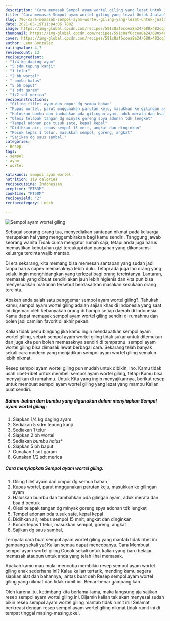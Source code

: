 ```yaml
---
description: "Cara memasak Sempol ayam wortel giling yang lezat Untuk Jualan"
title: "Cara memasak Sempol ayam wortel giling yang lezat Untuk Jualan"
slug: 796-cara-memasak-sempol-ayam-wortel-giling-yang-lezat-untuk-jualan
date: 2021-05-19T11:04:06.780Z
image: https://img-global.cpcdn.com/recipes/591c8af6ccea8a24/680x482cq70/sempol-ayam-wortel-giling-foto-resep-utama.jpg
thumbnail: https://img-global.cpcdn.com/recipes/591c8af6ccea8a24/680x482cq70/sempol-ayam-wortel-giling-foto-resep-utama.jpg
cover: https://img-global.cpcdn.com/recipes/591c8af6ccea8a24/680x482cq70/sempol-ayam-wortel-giling-foto-resep-utama.jpg
author: Lena Gonzalez
ratingvalue: 4.7
reviewcount: 13
recipeingredient:
- "1/4 kg daging ayam"
- "5 sdm tepung kanji"
- "1 telur"
- "2 bh wortel"
- " bumbu halus"
- "5 bh baput"
- "1 sdt garam"
- "1/2 sdt merica"
recipeinstructions:
- "Giling fillet ayam dan cmpur dg semua bahan"
- "Kupas wortel, parut mnggunakan parutan keju, masukkan ke gilingan ayam"
- "Haluskan bumbu dan tambahkan pda gilingan ayam, aduk merata dan bsa d bentuk"
- "Olesi telapak tangan dg minyak goreng spya adonan tdk lengket"
- "Tempel adonan pda tusuk sate, kepal kepal"
- "Didihkan air, rebus sempol 15 mnit, angkat dan dinginkan"
- "Kocok lepas 1 telur, masukkan sempol, goreng, angkat"
- "Sajikan dg saus sambal,"
categories:
- Resep
tags:
- sempol
- ayam
- wortel

katakunci: sempol ayam wortel 
nutrition: 119 calories
recipecuisine: Indonesian
preptime: "PT33M"
cooktime: "PT50M"
recipeyield: "2"
recipecategory: Lunch

---
```



![Sempol ayam wortel giling](https://img-global.cpcdn.com/recipes/591c8af6ccea8a24/680x482cq70/sempol-ayam-wortel-giling-foto-resep-utama.jpg)

Sebagai seorang orang tua, menyediakan santapan nikmat pada keluarga merupakan hal yang menggembirakan bagi kamu sendiri. Tanggung jawab seorang  wanita Tidak cuma mengatur rumah saja, tetapi anda juga harus memastikan kebutuhan gizi tercukupi dan panganan yang dikonsumsi keluarga tercinta wajib mantab.

Di era  sekarang, kita memang bisa memesan santapan yang sudah jadi tanpa harus capek memasaknya lebih dulu. Tetapi ada juga lho orang yang selalu ingin menghidangkan yang terlezat bagi orang tercintanya. Lantaran, memasak yang dibuat sendiri akan jauh lebih higienis dan kita pun bisa menyesuaikan makanan tersebut berdasarkan masakan kesukaan orang tercinta. 



Apakah anda salah satu penggemar sempol ayam wortel giling?. Tahukah kamu, sempol ayam wortel giling adalah sajian khas di Indonesia yang saat ini digemari oleh kebanyakan orang di hampir setiap daerah di Indonesia. Kamu dapat memasak sempol ayam wortel giling sendiri di rumahmu dan boleh jadi camilan favorit di akhir pekan.

Kalian tidak perlu bingung jika kamu ingin mendapatkan sempol ayam wortel giling, sebab sempol ayam wortel giling tidak sukar untuk ditemukan dan juga kita pun boleh memasaknya sendiri di tempatmu. sempol ayam wortel giling bisa dimasak lewat berbagai cara. Sekarang telah banyak sekali cara modern yang menjadikan sempol ayam wortel giling semakin lebih nikmat.

Resep sempol ayam wortel giling pun mudah untuk dibikin, lho. Kamu tidak usah ribet-ribet untuk membeli sempol ayam wortel giling, tetapi Kamu bisa menyajikan di rumahmu. Untuk Kita yang ingin menyajikannya, berikut resep untuk membuat sempol ayam wortel giling yang lezat yang mampu Kalian buat sendiri.

<!--inarticleads1-->

##### Bahan-bahan dan bumbu yang digunakan dalam menyiapkan Sempol ayam wortel giling:

1. Siapkan 1/4 kg daging ayam
1. Sediakan 5 sdm tepung kanji
1. Sediakan 1 telur
1. Siapkan 2 bh wortel
1. Sediakan  *bumbu halus**
1. Siapkan 5 bh baput
1. Gunakan 1 sdt garam
1. Gunakan 1/2 sdt merica




<!--inarticleads2-->

##### Cara menyiapkan Sempol ayam wortel giling:

1. Giling fillet ayam dan cmpur dg semua bahan
1. Kupas wortel, parut mnggunakan parutan keju, masukkan ke gilingan ayam
1. Haluskan bumbu dan tambahkan pda gilingan ayam, aduk merata dan bsa d bentuk
1. Olesi telapak tangan dg minyak goreng spya adonan tdk lengket
1. Tempel adonan pda tusuk sate, kepal kepal
1. Didihkan air, rebus sempol 15 mnit, angkat dan dinginkan
1. Kocok lepas 1 telur, masukkan sempol, goreng, angkat
1. Sajikan dg saus sambal,




Ternyata cara buat sempol ayam wortel giling yang mantab tidak ribet ini gampang sekali ya! Kalian semua dapat mencobanya. Cara Membuat sempol ayam wortel giling Cocok sekali untuk kalian yang baru belajar memasak ataupun untuk anda yang telah lihai memasak.

Apakah kamu mau mulai mencoba membikin resep sempol ayam wortel giling enak sederhana ini? Kalau kalian tertarik, mending kamu segera siapkan alat dan bahannya, lantas buat deh Resep sempol ayam wortel giling yang nikmat dan tidak rumit ini. Benar-benar gampang kan. 

Oleh karena itu, ketimbang kita berlama-lama, maka langsung aja sajikan resep sempol ayam wortel giling ini. Dijamin kalian tak akan menyesal sudah bikin resep sempol ayam wortel giling mantab tidak rumit ini! Selamat berkreasi dengan resep sempol ayam wortel giling nikmat tidak rumit ini di tempat tinggal masing-masing,oke!.

